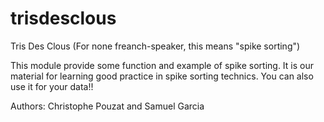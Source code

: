 # trisdesclous
Tris Des Clous (For none freanch-speaker, this means "spike sorting")

This module provide some function and example of spike sorting.
It is our material for learning good practice in spike sorting technics.
You can also use it for your data!!

Authors: Christophe Pouzat and Samuel Garcia
